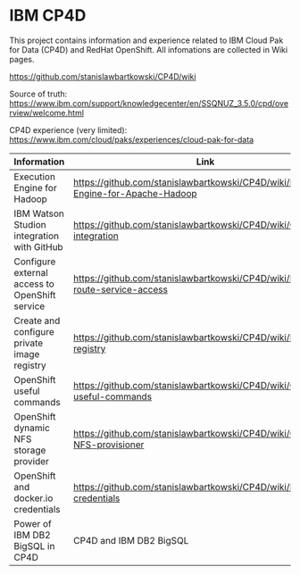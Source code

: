 # IBM CP4D

This project contains information and experience related to IBM Cloud Pak for Data (CP4D) and RedHat OpenShift. All infomations are collected in Wiki pages.

https://github.com/stanislawbartkowski/CP4D/wiki

Source of truth: https://www.ibm.com/support/knowledgecenter/en/SSQNUZ_3.5.0/cpd/overview/welcome.html

CP4D experience (very limited): https://www.ibm.com/cloud/paks/experiences/cloud-pak-for-data

| Information | Link
| -----------|--------------|
| Execution Engine for Hadoop | https://github.com/stanislawbartkowski/CP4D/wiki/Execution-Engine-for-Apache-Hadoop |
| IBM Watson Studion integration with GitHub | https://github.com/stanislawbartkowski/CP4D/wiki/Git-integration |
| Configure external access to OpenShift service  | https://github.com/stanislawbartkowski/CP4D/wiki/External-route-service-access
| Create and configure private image registry | https://github.com/stanislawbartkowski/CP4D/wiki/Private-registry
| OpenShift useful commands | https://github.com/stanislawbartkowski/CP4D/wiki/OpenShift-useful-commands
| OpenShift dynamic NFS storage provider | https://github.com/stanislawbartkowski/CP4D/wiki/OpenShift-NFS-provisioner
| OpenShift and docker.io credentials | https://github.com/stanislawbartkowski/CP4D/wiki/Docker.io-credentials
| Power of IBM DB2 BigSQL in CP4D | CP4D and IBM DB2 BigSQL
